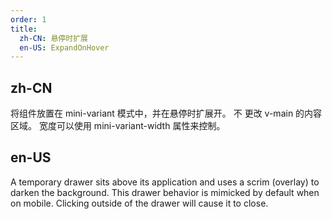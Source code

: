 ```yaml
---
order: 1
title:
  zh-CN: 悬停时扩展
  en-US: ExpandOnHover
---
```


## zh-CN

将组件放置在 mini-variant 模式中，并在悬停时扩展开。 不 更改 v-main 的内容区域。 宽度可以使用 mini-variant-width 属性来控制。

## en-US

A temporary drawer sits above its application and uses a scrim (overlay) to darken the background. This drawer behavior is mimicked by default when on mobile. Clicking outside of the drawer will cause it to close.

